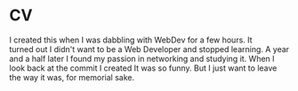 # CV

I created this when I was dabbling with WebDev for a few hours. It turned out I didn't want to be a Web Developer and stopped learning. A year and a half later I found my passion in networking and studying it. When I look back at the commit I created It was so funny. But I just want to leave the way it was, for memorial sake. 
